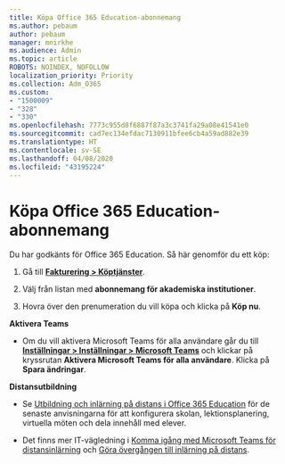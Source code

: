 ```yaml
---
title: Köpa Office 365 Education-abonnemang
ms.author: pebaum
author: pebaum
manager: mnirkhe
ms.audience: Admin
ms.topic: article
ROBOTS: NOINDEX, NOFOLLOW
localization_priority: Priority
ms.collection: Adm_O365
ms.custom:
- "1500009"
- "328"
- "330"
ms.openlocfilehash: 7773c955d8f6887f87a3c3741fa29a08e41541e0
ms.sourcegitcommit: cad7ec134efdac7130911bfee6cb4a59ad882e39
ms.translationtype: HT
ms.contentlocale: sv-SE
ms.lasthandoff: 04/08/2020
ms.locfileid: "43195224"
---
```

# <a name="purchase-office-365-education-plans"></a>Köpa Office 365 Education-abonnemang

Du har godkänts för Office 365 Education.  Så här genomför du ett köp:

1. Gå till **[Fakturering > Köptjänster](https://portal.office.com/AdminPortal/Home#/catalog)**.

2. Välj från listan med **abonnemang för akademiska institutioner**.

3. Hovra över den prenumeration du vill köpa och klicka på **Köp nu**.

**Aktivera Teams**

- Om du vill aktivera Microsoft Teams för alla användare går du till **[Inställningar > Inställningar > Microsoft Teams](https://admin.microsoft.com/Adminportal/Home#/SettingsMultiPivot/:/Settings/L1/SkypeTeams)** och klickar på kryssrutan **Aktivera Microsoft Teams för alla användare**.  Klicka på **Spara ändringar**.

**Distansutbildning**

- Se [Utbildning och inlärning på distans i Office 365 Education](https://support.office.com/article/remote-teaching-and-learning-in-office-365-education-f651ccae-7b65-478b-8366-51bb884025c4) för de senaste anvisningarna för att konfigurera skolan, lektionsplanering, virtuella möten och dela innehåll med elever.

- Det finns mer IT-vägledning i [Komma igång med Microsoft Teams för distansinlärning](https://docs.microsoft.com/MicrosoftTeams/remote-learning-edu) och [Göra övergången till inlärning på distans](https://www.microsoft.com/education/remote-learning).
